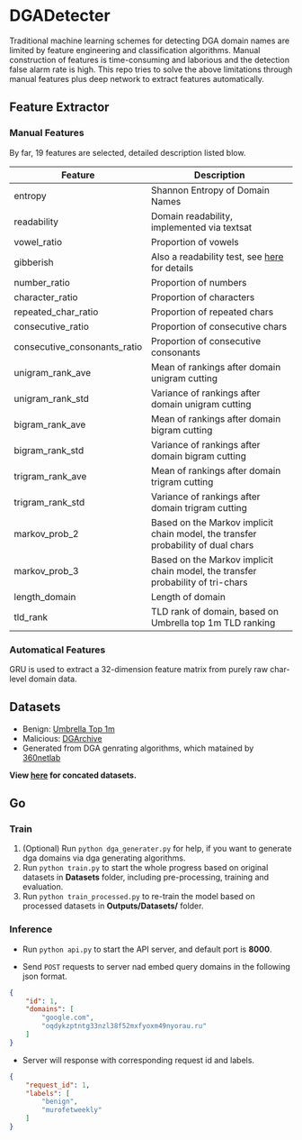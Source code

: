 # DGADetecter
Traditional machine learning schemes for detecting DGA domain names are limited by feature engineering and classification algorithms. Manual construction of features is time-consuming and laborious and the detection false alarm rate is high. This repo tries to solve the above limitations through manual features plus deep network to extract features automatically.

## Feature Extractor
### Manual Features
By far, 19 features are selected, detailed description listed blow.

|Feature|Description|
|-|-|
|entropy|Shannon Entropy of Domain Names|
|readability|Domain readability, implemented via textsat|
|vowel_ratio|Proportion of vowels|
|gibberish|Also a readability test, see [here](https://github.com/rrenaud/Gibberish-Detector) for details|
|number_ratio|Proportion of numbers|
|character_ratio|Proportion of characters|
|repeated_char_ratio|Proportion of repeated chars|
|consecutive_ratio|Proportion of consecutive chars|
|consecutive_consonants_ratio|Proportion of consecutive consonants|
|unigram_rank_ave|Mean of rankings after domain unigram cutting|
|unigram_rank_std|Variance of rankings after domain unigram cutting|
|bigram_rank_ave|Mean of rankings after domain bigram cutting|
|bigram_rank_std|Variance of rankings after domain bigram cutting|
|trigram_rank_ave|Mean of rankings after domain trigram cutting|
|trigram_rank_std|Variance of rankings after domain trigram cutting|
|markov_prob_2|Based on the Markov implicit chain model, the transfer probability of dual chars|
|markov_prob_3|Based on the Markov implicit chain model, the transfer probability of tri-chars|
|length_domain|Length of domain|
|tld_rank|TLD rank of domain, based on Umbrella top 1m TLD ranking|

### Automatical Features
GRU is used to extract a 32-dimension feature matrix from purely raw char-level domain data.

## Datasets
* Benign: [Umbrella Top 1m](https://huggingface.co/datasets/c01dsnap/top-1m)
* Malicious: [DGArchive](https://dgarchive.caad.fkie.fraunhofer.de/site/)
* Generated from DGA genrating algorithms, which matained by [360netlab](https://github.com/360netlab/DGA)

**View [here](https://huggingface.co/datasets/c01dsnap/DGADetector-Mixed) for concated datasets.**

## Go
### Train
1. (Optional) Run `python dga_generater.py` for help, if you want to generate dga domains via dga generating algorithms.
2. Run `python train.py` to start the whole progress based on original datasets in **Datasets** folder, including pre-processing, training and evaluation.
3. Run `python train_processed.py` to re-train the model based on processed datasets in **Outputs/Datasets/** folder.

### Inference
* Run `python api.py` to start the API server, and default port is **8000**.

* Send `POST` requests to server nad embed query domains in the following json format.
```Json
{
    "id": 1,
    "domains": [
        "google.com",
        "oqdykzptntg33nzl38f52mxfyoxm49nyorau.ru"
    ]
}
```

* Server will response with corresponding request id and labels.
```Json
{
    "request_id": 1,
    "labels": [
        "benign",
        "murofetweekly"
    ]
}
```
